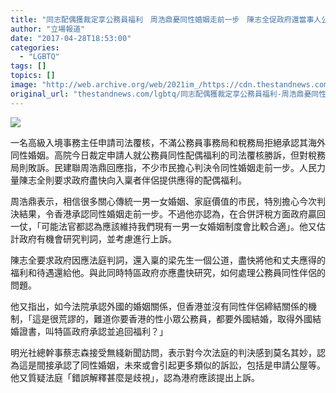```yaml
---
title: "同志配偶獲裁定享公務員福利　周浩鼎憂同性婚姻走前一步　陳志全促政府還當事人公道"
author: "立場報道"
date: "2017-04-28T18:53:00"
categories:
  - "LGBTQ"
tags: []
topics: []
image: "http://web.archive.org/web/2021im_/https://cdn.thestandnews.com/media/photos/cache/CHAN-01_ILtIN_1200x0.png"
original_url: "thestandnews.com/lgbtq/同志配偶獲裁定享公務員福利-周浩鼎憂同性婚姻走前一步-陳志全促政府還當事人公道"
---
```

![](http://web.archive.org/web/2021im_/https://cdn.thestandnews.com/media/photos/cache/CHAN-01_ILtIN_1200x0.png)

一名高級入境事務主任申請司法覆核，不滿公務員事務局和稅務局拒絕承認其海外同性婚姻。高院今日裁定申請人就公務員同性配偶福利的司法覆核勝訴，但對稅務局則敗訴。民建聯周浩鼎回應指，不少市民擔心判決令同性婚姻走前一步。人民力量陳志全則要求政府盡快向入稟者伴侶提供應得的配偶福利。

周浩鼎表示，相信很多關心傳統一男一女婚姻、家庭價值的市民，特別擔心今次判決結果，令香港承認同性婚姻走前一步。不過他亦認為，在合併評稅方面政府贏回一仗，「可能法官都認為應該維持我們現有一男一女婚姻制度會比較合適」。他又估計政府有機會研究判詞，並考慮進行上訴。

陳志全要求政府因應法庭判詞，還入稟的梁先生一個公道，盡快將他和丈夫應得的福利和待遇還給他。與此同時特區政府亦應盡快研究，如何處理公務員同性伴侶的問題。

他又指出，如今法院承認外國的婚姻關係，但香港並沒有同性伴侶締結關係的機制，「這是很荒謬的，難道你要香港的性小眾公務員，都要外國結婚，取得外國結婚證書，叫特區政府承認並追回福利？」

明光社總幹事蔡志森接受無綫新聞訪問，表示對今次法庭的判決感到莫名其妙，認為這是間接承認了同性婚姻，未來或會引起更多類似的訴訟，包括是申請公屋等。他又質疑法庭「錯誤解釋甚麼是歧視」，認為港府應該提出上訴。